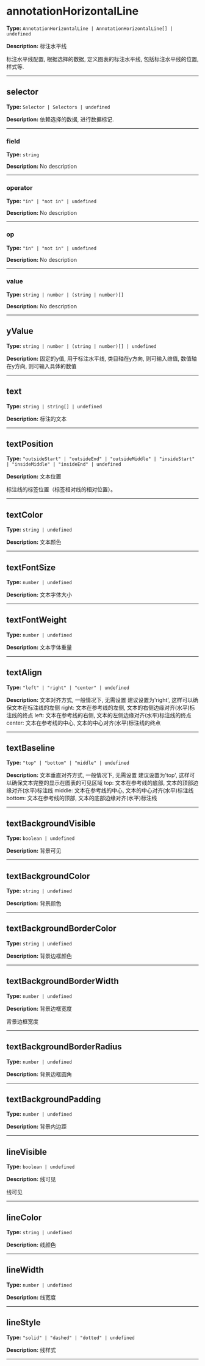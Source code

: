 # annotationHorizontalLine

**Type:** `AnnotationHorizontalLine | AnnotationHorizontalLine[] | undefined`

**Description:**
标注水平线
  
  标注水平线配置, 根据选择的数据, 定义图表的标注水平线, 包括标注水平线的位置, 样式等.

---


## selector

**Type:** `Selector | Selectors | undefined`

**Description:**
依赖选择的数据, 进行数据标记.

---


### field

**Type:** `string`

**Description:**
No description

---

### operator

**Type:** `"in" | "not in" | undefined`

**Description:**
No description

---

### op

**Type:** `"in" | "not in" | undefined`

**Description:**
No description

---

### value

**Type:** `string | number | (string | number)[]`

**Description:**
No description

---

## yValue

**Type:** `string | number | (string | number)[] | undefined`

**Description:**
固定的y值, 用于标注水平线, 类目轴在y方向, 则可输入维值, 数值轴在y方向, 则可输入具体的数值

---

## text

**Type:** `string | string[] | undefined`

**Description:**
标注的文本

---

## textPosition

**Type:** `"outsideStart" | "outsideEnd" | "outsideMiddle" | "insideStart" | "insideMiddle" | "insideEnd" | undefined`

**Description:**
文本位置
  
  标注线的标签位置（标签相对线的相对位置）。

---

## textColor

**Type:** `string | undefined`

**Description:**
文本颜色

---

## textFontSize

**Type:** `number | undefined`

**Description:**
文本字体大小

---

## textFontWeight

**Type:** `number | undefined`

**Description:**
文本字体重量

---

## textAlign

**Type:** `"left" | "right" | "center" | undefined`

**Description:**
文本对齐方式, 一般情况下, 无需设置
  建议设置为'right', 这样可以确保文本在标注线的左侧
  right: 文本在参考线的左侧, 文本的右侧边缘对齐(水平)标注线的终点
  left: 文本在参考线的右侧, 文本的左侧边缘对齐(水平)标注线的终点
  center: 文本在参考线的中心, 文本的中心对齐(水平)标注线的终点

---

## textBaseline

**Type:** `"top" | "bottom" | "middle" | undefined`

**Description:**
文本垂直对齐方式, 一般情况下, 无需设置
  建议设置为'top', 这样可以确保文本完整的显示在图表的可见区域
  top: 文本在参考线的底部, 文本的顶部边缘对齐(水平)标注线
  middle: 文本在参考线的中心, 文本的中心对齐(水平)标注线
  bottom: 文本在参考线的顶部, 文本的底部边缘对齐(水平)标注线

---

## textBackgroundVisible

**Type:** `boolean | undefined`

**Description:**
背景可见

---

## textBackgroundColor

**Type:** `string | undefined`

**Description:**
背景颜色

---

## textBackgroundBorderColor

**Type:** `string | undefined`

**Description:**
背景边框颜色

---

## textBackgroundBorderWidth

**Type:** `number | undefined`

**Description:**
背景边框宽度
  
  背景边框宽度

---

## textBackgroundBorderRadius

**Type:** `number | undefined`

**Description:**
背景边框圆角

---

## textBackgroundPadding

**Type:** `number | undefined`

**Description:**
背景内边距

---

## lineVisible

**Type:** `boolean | undefined`

**Description:**
线可见
  
  线可见

---

## lineColor

**Type:** `string | undefined`

**Description:**
线颜色

---

## lineWidth

**Type:** `number | undefined`

**Description:**
线宽度

---

## lineStyle

**Type:** `"solid" | "dashed" | "dotted" | undefined`

**Description:**
线样式

---

